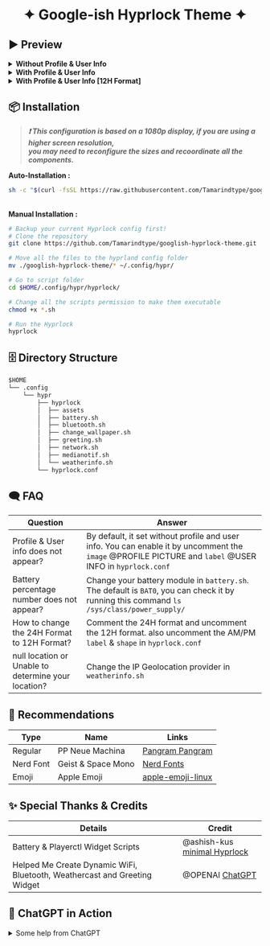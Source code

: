 <div align="center">
    <h1>✦ Google-ish Hyprlock Theme ✦</h1>
    <h3></h3>
</div>

## ▶️ Preview
<details>
	<summary><b>Without Profile & User Info</b></summary>
	<img src="https://github.com/user-attachments/assets/7bbacd47-b0d7-4132-9951-53dc0ead604c" alt="Hyprlock-Without-Profile" width="1280">
</details>
<details>
	<summary><b>With Profile & User Info</b></summary>
	<img src="https://github.com/user-attachments/assets/9a58a6e2-a71f-4b28-998a-8a45c8950aaf" alt="Hyprlock-With-Profile" width="1280">
</details>
<details>
	<summary><b>With Profile & User Info [12H Format]</b></summary>
	<img src="https://github.com/user-attachments/assets/e0049860-7511-432e-8814-8d17d448182b" alt="Hyprlock-With-Profile" width="1280">
</details>

## 📦 Installation
><i><b>❗ This configuration is based on a 1080p display, if you are using a higher screen resolution,</br>you may need to reconfigure the sizes and recoordinate all the components.</b></i>

<b>Auto-Installation :</b>
```bash
sh -c "$(curl -fsSL https://raw.githubusercontent.com/Tamarindtype/googlish-hyprlock-theme/main/install.sh)"
```
</br><b>Manual Installation :</b>
```bash
# Backup your current Hyprlock config first!
# Clone the repository
git clone https://github.com/Tamarindtype/googlish-hyprlock-theme.git

# Move all the files to the hyprland config folder
mv ./googlish-hyprlock-theme/* ~/.config/hypr/

# Go to script folder
cd $HOME/.config/hypr/hyprlock/

# Change all the scripts permission to make them executable
chmod +x *.sh

# Run the Hyprlock
hyprlock
```

## 🗄️ Directory Structure
```md
$HOME
└── .config
    └── hypr
        ├── hyprlock
        │  ├── assets
        │  ├── battery.sh
        │  ├── bluetooth.sh
        │  ├── change_wallpaper.sh
        │  ├── greeting.sh
        │  ├── network.sh
        │  ├── medianotif.sh
        │  └── weatherinfo.sh
        └── hyprlock.conf
```

## 🗨️ FAQ
| Question | Answer |
| --- | --- |
| Profile & User info does not appear? | By default, it set without profile and user info. You can enable it by uncomment the `image` @PROFILE PICTURE and `label` @USER INFO in `hyprlock.conf` |
| Battery percentage number does not appear? | Change your battery module in `battery.sh`. The default is `BAT0`, you can check it by running this command `ls /sys/class/power_supply/` |
| How to change the 24H Format to 12H Format? | Comment the 24H format and uncomment the 12H format. also uncomment the AM/PM `label` & `shape` in `hyprlock.conf` |
| null location or Unable to determine your location? | Change the IP Geolocation provider in `weatherinfo.sh` |

## 🏅 Recommendations
| Type | Name | Links |
| --- | --- | --- |
| Regular | PP Neue Machina | [Pangram Pangram](https://pangrampangram.com/products/neue-machina) |
| Nerd Font | Geist & Space Mono | [Nerd Fonts](https://github.com/ryanoasis/nerd-fonts/releases) |
| Emoji | Apple Emoji | [apple-emoji-linux](https://github.com/samuelngs/apple-emoji-linux) |

## ✨ Special Thanks & Credits

| Details | Credit |
| --- | --- |
| Battery & Playerctl Widget Scripts | @ashish-kus [minimal Hyprlock](https://gist.github.com/ashish-kus/dd562b0bf5e8488a09e0b9c289f4574c) |
| Helped Me Create Dynamic WiFi, Bluetooth, Weathercast and Greeting Widget | @OPENAI [ChatGPT](https://chatgpt.com/)|


## 🤖 ChatGPT in Action
<details>
  <summary>Some help from ChatGPT</summary>

## My Dynamic WiFi prompt:
>Can you please create a working dynamic wifi widget? I got u a script example from battery widget:
```bash
#!/bin/bash

# Get the current battery percentage
battery_percentage=$(cat /sys/class/power_supply/BAT0/capacity)

# Get the battery status (Charging or Discharging)
battery_status=$(cat /sys/class/power_supply/BAT0/status)

# Define the battery icons for each 10% segment
battery_icons=("󰂃" "󰁺" "󰁻" "󰁼" "󰁽" "󰁾" "󰁿" "󰂀" "󰂁" "󰁹")

# Define the charging icon
charging_icon="󰂄"

# Calculate the index for the icon array
icon_index=$((battery_percentage / 10))

# Get the corresponding icon
battery_icon=${battery_icons[icon_index]}

# Check if the battery is charging
if [ "$battery_status" = "Charging" ]; then
	battery_icon="$charging_icon"
fi

# Output the battery percentage and icon
echo "$battery_percentage% $battery_icon"
```
## ChatGPT Answer:
Here's a **dynamic Wi-Fi widget** script inspired by your battery widget example. This script fetches the Wi-Fi connection status, SSID, and signal strength, then displays an appropriate icon based on the signal quality.

### Wi-Fi Widget Script (wifi_widget.sh)
```bash
#!/bin/bash

# Get Wi-Fi connection status
wifi_status=$(nmcli -t -f WIFI g)

# Check if Wi-Fi is enabled
if [ "$wifi_status" != "enabled" ]; then
    echo "󰤮 Wi-Fi Off"
    exit 0
fi

# Get active Wi-Fi connection details
wifi_info=$(nmcli -t -f ACTIVE,SSID,SIGNAL dev wifi | grep '^yes')

# If no active connection, show "Disconnected"
if [ -z "$wifi_info" ]; then
    echo "󰤮 No Wi-Fi"
    exit 0
fi

# Extract SSID
ssid=$(echo "$wifi_info" | cut -d':' -f2)

# Extract signal strength
signal_strength=$(echo "$wifi_info" | cut -d':' -f3)

# Define Wi-Fi icons based on signal strength
wifi_icons=("󰤯" "󰤟" "󰤢" "󰤥" "󰤨") # From low to high signal

# Calculate the icon index based on signal strength (0–100 -> 0–4)
icon_index=$((signal_strength / 25))

# Get the corresponding icon
wifi_icon=${wifi_icons[icon_index]}

# Output the SSID and icon
echo "$wifi_icon $ssid"

```

## How It Works

1. Wi-Fi Status Check:
	- Uses nmcli -t -f WIFI g to check if Wi-Fi is enabled.
	- If Wi-Fi is off, it outputs 󰤮 Wi-Fi Off.

2. Active Connection Details:
	- Uses nmcli to fetch the SSID and signal strength of the active connection.
	- If no connection is active, it outputs 󰤮 No Wi-Fi.

3. Signal Strength Icons:
	- Maps signal strength (0–100) to icons (󰤯 to 󰤨).

4. Dynamic Output:
	- Displays the icon, SSID, and signal strength percentage.

## Example Outputs

1. Wi-Fi Connected:
```bash
󰤥 MyWiFiNetwork
```
2. WiFi Off:
```bash
󰤮 Wi-Fi Off
```
3. No Connection
```bash
󰤮 No Wi-Fi
```

## Integration with `hyprlock.conf`
No changes needed to your `hyprlock.conf`:
```conf
label {
    # Wi-Fi Widget
    monitor = 0
    text = "$(bash ~/.config/hypr/hyprlock/wifi_widget.sh)"
    
	 shadow_passes = 1
    shadow_boost = 0.5
    color = $text_color
    font_size = 30
    font_family = $font_family

    position = 0, 700
    halign = center
    valign = center
}
```

## Setup Instructions

1. Save the Script: Save the script in your $scrPath directory as wifi_widget.sh:
```bash
nano ~/.config/hypr/hyprlock/wifi_widget.sh
```
2. Make It Executable:
```bash
chmod +x ~/.config/hypr/hyprlock/wifi_widget.sh
```
3. Test the Script: Run the script to verify:
```bash
~/.config/hypr/hyprlock/wifi_widget.sh
```
4. Reload Hyprlock: Reload or restart Hyprlock to see the widget in action.

## Dependencies

- Ensure nmcli is installed (comes with NetworkManager).
```bash
    sudo pacman -S networkmanager
```
Let me know if you'd like any further customization! 😊

</details>
